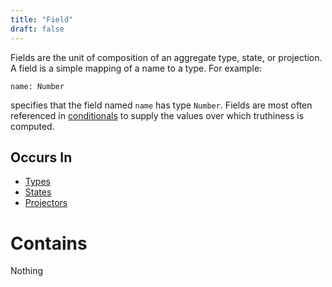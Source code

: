 ```yaml
---
title: "Field"
draft: false
---
```


Fields are the unit of composition of an aggregate type, state, or 
projection. A field is a simple mapping of a name to a type. For example:

```name: Number```

specifies that the field named `name` has type `Number`. Fields are most often
referenced in [conditionals](conditional.md) to supply 
the values over which truthiness is computed. 

## Occurs In
* [Types](type.md) 
* [States](state.md)
* [Projectors](projector.md)

# Contains
Nothing
